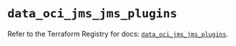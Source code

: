 # `data_oci_jms_jms_plugins`

Refer to the Terraform Registry for docs: [`data_oci_jms_jms_plugins`](https://registry.terraform.io/providers/hashicorp/oci/7.19.0/docs/data-sources/jms_jms_plugins).
